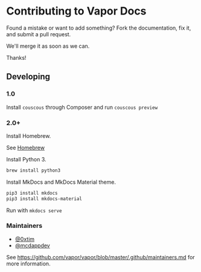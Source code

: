 # Contributing to Vapor Docs

Found a mistake or want to add something? Fork the documentation, fix it, and submit a pull request.

We'll merge it as soon as we can.

Thanks!

## Developing

### 1.0

Install `couscous` through Composer and run `couscous preview`

### 2.0+

Install Homebrew.

See [Homebrew](https://brew.sh)

Install Python 3.

```sh
brew install python3
```

Install MkDocs and MkDocs Material theme.

```sh
pip3 install mkdocs
pip3 install mkdocs-material
```

Run with `mkdocs serve`

### Maintainers 
- [@0xtim](https://github.com/0xTim)
- [@mcdappdev](https://github.com/mcdappdev)

See https://github.com/vapor/vapor/blob/master/.github/maintainers.md for more information. 
